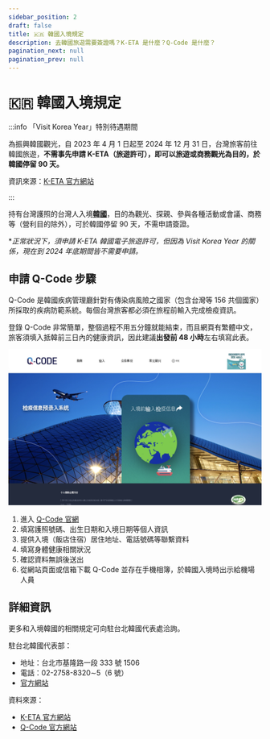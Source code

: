 ```yaml
---
sidebar_position: 2
draft: false
title: 🇰🇷 韓國入境規定
description: 去韓國旅遊需要簽證嗎？K-ETA 是什麼？Q-Code 是什麼？
pagination_next: null
pagination_prev: null
---
```


# 🇰🇷 韓國入境規定

:::info 「Visit Korea Year」特別待遇期間

為振興韓國觀光，自 2023 年 4 月 1 日起至 2024 年 12 月 31 日，台灣旅客前往韓國旅遊，**不需事先申請 K-ETA（旅遊許可），即可以旅遊或商務觀光為目的，於韓國停留 90
天。**

資訊來源：[K-ETA 官方網站](https://www.k-eta.go.kr/portal/board/viewboarddetail.do?bbsSn=149899)

:::

持有台灣護照的台灣人入境[**韓國**](https://exittaiwan.com/tags/%E9%9F%93%E5%9C%8B/)，目的為觀光、探親、參與各種活動或會議、商務等（營利目的除外），可於韓國停留 90 天，不需申請簽證。

**正常狀況下，須申請 K-ETA 韓國電子旅遊許可，但因為 Visit Korea Year 的關係，現在到 2024 年底期間皆不需要申請。*

<!-- ## 申請 K-ETA（Korea Electronic Travel Authorization，韓國電子旅遊許可）-->

<!-- https://www.k-eta.go.kr/portal/guide/viewetaapplication.do -->

## 申請 Q-Code 步驟

Q-Code 是韓國疾病管理廳針對有傳染病風險之國家（包含台灣等 156 共個國家）所採取的疾病防範系統。每個台灣旅客都必須在旅程前輸入完成檢疫資訊。

登錄 Q-Code 非常簡單，整個過程不用五分鐘就能結束，而且網頁有繁體中文，旅客須填入抵韓前三日內的健康資訊，因此建議**出發前 48 小時**左右填寫此表。

![Q-Code 官網畫面](q-code-kr.jpeg)

1. 進入 [Q-Code 官網](https://qcode.kdca.go.kr/qco/index.do?lang=zh)
2. 填寫護照號碼、出生日期和入境日期等個人資訊
3. 提供入境（飯店住宿）居住地址、電話號碼等聯繫資料
4. 填寫身體健康相關狀況
5. 確認資料無誤後送出
6. 從網站頁面或信箱下載 Q-Code 並存在手機相簿，於韓國入境時出示給機場人員

## 詳細資訊

更多和入境韓國的相關規定可向駐台北韓國代表處洽詢。

駐台北韓國代表部：
- 地址：台北市基隆路一段 333 號 1506
- 電話：02-2758-8320∼5（6 號）
- [官方網站](https://overseas.mofa.go.kr/tw-zh/index.do)

資料來源：
- [K-ETA 官方網站](https://www.k-eta.go.kr/portal/board/viewboarddetail.do?bbsSn=149899)
- [Q-Code 官方網站](https://qcode.kdca.go.kr/qco/index.do?lang=zh)